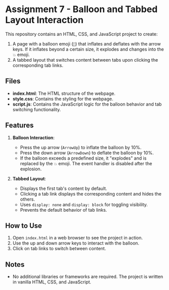 # Assignment 7 - Balloon and Tabbed Layout Interaction

This repository contains an HTML, CSS, and JavaScript project to create:
1. A page with a balloon emoji (`🎈`) that inflates and deflates with the arrow keys. If it inflates beyond a certain size, it explodes and changes into the `💥` emoji.
2. A tabbed layout that switches content between tabs upon clicking the corresponding tab links.

## Files
- **index.html**: The HTML structure of the webpage.
- **style.css**: Contains the styling for the webpage.
- **script.js**: Contains the JavaScript logic for the balloon behavior and tab switching functionality.

## Features
1. **Balloon Interaction**:
   - Press the up arrow (`ArrowUp`) to inflate the balloon by 10%.
   - Press the down arrow (`ArrowDown`) to deflate the balloon by 10%.
   - If the balloon exceeds a predefined size, it "explodes" and is replaced by the `💥` emoji. The event handler is disabled after the explosion.

2. **Tabbed Layout**:
   - Displays the first tab's content by default.
   - Clicking a tab link displays the corresponding content and hides the others.
   - Uses `display: none` and `display: block` for toggling visibility.
   - Prevents the default behavior of tab links.

## How to Use
1. Open `index.html` in a web browser to see the project in action.
2. Use the up and down arrow keys to interact with the balloon.
3. Click on tab links to switch between content.

## Notes
- No additional libraries or frameworks are required. The project is written in vanilla HTML, CSS, and JavaScript.
